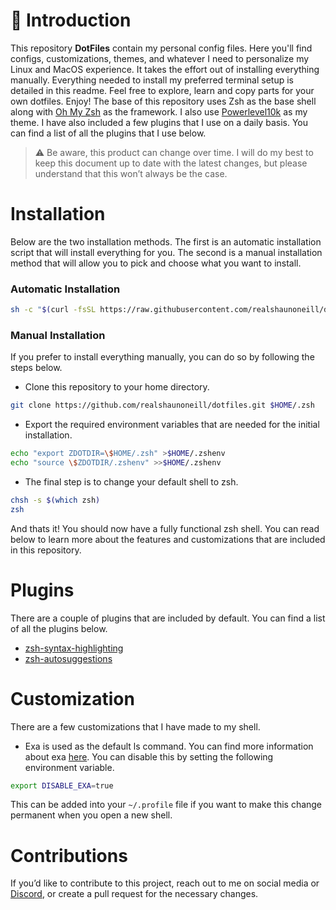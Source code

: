# 📖  Introduction
This repository **DotFiles** contain my personal config files. Here you'll find configs, customizations, themes, and whatever I need to personalize my Linux and MacOS experience. It takes the effort out of installing everything manually. Everything needed to install my preferred terminal setup is detailed in this readme. Feel free to explore, learn and copy parts for your own dotfiles. Enjoy!
The base of this repository uses Zsh as the base shell along with [Oh My Zsh](https://ohmyz.sh/) as the framework. I also use [Powerlevel10k](https://github.com/romkatv/powerlevel10k) as my theme. I have also included a few plugins that I use on a daily basis. You can find a list of all the plugins that I use below.

> :warning: Be aware, this product can change over time. I will do my best to keep this document up to date with the latest changes, but please understand that this won’t always be the case. 


# Installation 
Below are the two installation methods. The first is an automatic installation script that will install everything for you. The second is a manual installation method that will allow you to pick and choose what you want to install.
### Automatic Installation
```sh
sh -c "$(curl -fsSL https://raw.githubusercontent.com/realshaunoneill/dotfiles/master/install.sh)"
```

### Manual Installation
If you prefer to install everything manually, you can do so by following the steps below.
- Clone this repository to your home directory.
```sh
git clone https://github.com/realshaunoneill/dotfiles.git $HOME/.zsh
```
- Export the required environment variables that are needed for the initial installation.
```sh
echo "export ZDOTDIR=\$HOME/.zsh" >$HOME/.zshenv
echo "source \$ZDOTDIR/.zshenv" >>$HOME/.zshenv
```
- The final step is to change your default shell to zsh.
```sh
chsh -s $(which zsh)
zsh
```
And thats it! You should now have a fully functional zsh shell. You can read below to learn more about the features and customizations that are included in this repository.

# Plugins
There are a couple of plugins that are included by default. You can find a list of all the plugins below.
- [zsh-syntax-highlighting](https://github.com/zsh-users/zsh-syntax-highlighting)
- [zsh-autosuggestions](https://github.com/zsh-users/zsh-autosuggestions)

# Customization
There are a few customizations that I have made to my shell.
- Exa is used as the default ls command. You can find more information about exa [here](https://the.exa.website/).
You can disable this by setting the following environment variable.
```sh
export DISABLE_EXA=true
```
This can be added into your `~/.profile` file if you want to make this change permanent when you open a new shell.


# Contributions
If you’d like to contribute to this project, reach out to me on social media or [Discord](https://discord.gg/bz2SN7d), or create a pull request for the necessary changes.
